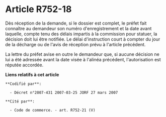 # Article R752-18

Dès réception de la demande, si le dossier est complet, le préfet fait connaître au demandeur son numéro d'enregistrement et
la date avant laquelle, compte tenu des délais impartis à la commission pour statuer, la décision doit lui être notifiée. Le
délai d'instruction court à compter du jour de la décharge ou de l'avis de réception prévu à l'article précédent.

La lettre du préfet avise en outre le demandeur que, si aucune décision ne lui a été adressée avant la date visée à l'alinéa
précédent, l'autorisation est réputée accordée.

**Liens relatifs à cet article**

	**Codifié par**:

	  - Décret n°2007-431 2007-03-25 JORF 27 mars 2007

	**Cité par**:

	  - Code de commerce. - art. R752-21 (V)
